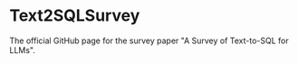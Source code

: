 # Text2SQLSurvey
 The official GitHub page for the survey paper "A Survey of Text-to-SQL for LLMs". 





